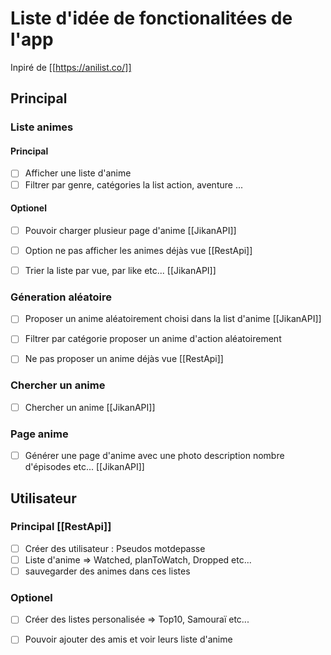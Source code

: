 # Liste d'idée de fonctionalitées de l'app
Inpiré de  [[https://anilist.co/]]

## Principal

### Liste animes
#### Principal
- [ ] Afficher une liste d'anime
- [ ] Filtrer par genre, catégories la list action, aventure ...

#### Optionel
- [ ] Pouvoir charger plusieur page d'anime [[JikanAPI]]
- [ ] Option ne pas afficher les animes déjàs vue [[RestApi]]
- [ ] Trier la liste par vue, par like etc... [[JikanAPI]]


### Géneration aléatoire
- [ ] Proposer un anime aléatoirement choisi dans la list d'anime [[JikanAPI]]
- [ ] Filtrer par catégorie proposer un anime d'action aléatoirement 
- [ ] Ne pas proposer un anime déjàs vue [[RestApi]]


### Chercher un anime
- [ ] Chercher un anime [[JikanAPI]]

### Page anime
- [ ] Générer une page d'anime avec une photo description nombre d'épisodes etc... [[JikanAPI]]
## Utilisateur
### Principal [[RestApi]]
- [ ] Créer des utilisateur : Pseudos motdepasse
- [ ] Liste d'anime => Watched, planToWatch, Dropped etc...
- [ ] sauvegarder des animes dans ces listes

### Optionel
- [ ] Créer des listes personalisée => Top10, Samouraï etc...
- [ ] Pouvoir ajouter des amis et voir leurs liste d'anime

